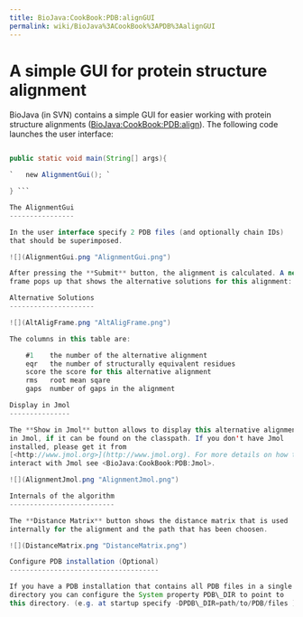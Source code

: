 ```yaml
---
title: BioJava:CookBook:PDB:alignGUI
permalink: wiki/BioJava%3ACookBook%3APDB%3AalignGUI
---
```


A simple GUI for protein structure alignment
============================================

BioJava (in SVN) contains a simple GUI for easier working with protein
structure alignments (<BioJava:CookBook:PDB:align>). The following code
launches the user interface:

```java import org.biojava.bio.structure.gui.\*;

public static void main(String[] args){

`   new AlignmentGui(); `

} ```

The AlignmentGui
----------------

In the user interface specify 2 PDB files (and optionally chain IDs)
that should be superimposed.

![](AlignmentGui.png "AlignmentGui.png")

After pressing the **Submit** button, the alignment is calculated. A new
frame pops up that shows the alternative solutions for this alignment:

Alternative Solutions
---------------------

![](AltAligFrame.png "AltAligFrame.png")

The columns in this table are:

    #1    the number of the alternative alignment
    eqr   the number of structurally equivalent residues
    score the score for this alternative alignment
    rms   root mean sqare
    gaps  number of gaps in the alignment

Display in Jmol
---------------

The **Show in Jmol** button allows to display this alternative alignment
in Jmol, if it can be found on the classpath. If you don't have Jmol
installed, please get it from
[<http://www.jmol.org>](http://www.jmol.org). For more details on how to
interact with Jmol see <BioJava:CookBook:PDB:Jmol>.

![](AlignmentJmol.png "AlignmentJmol.png")

Internals of the algorithm
--------------------------

The **Distance Matrix** button shows the distance matrix that is used
internally for the alignment and the path that has been choosen.

![](DistanceMatrix.png "DistanceMatrix.png")

Configure PDB installation (Optional)
-------------------------------------

If you have a PDB installation that contains all PDB files in a single
directory you can configure the System property PDB\_DIR to point to
this directory. (e.g. at startup specify -DPDB\_DIR=path/to/PDB/files )
